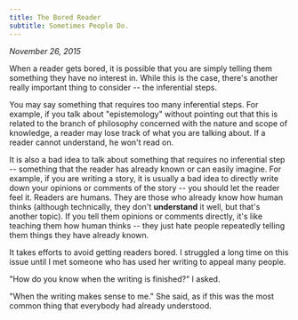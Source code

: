 ```yaml
---
title: The Bored Reader
subtitle: Sometimes People Do.
---
```


*November 26, 2015*

When a reader gets bored, it is possible that you are simply telling
them something they have no interest in. While this is the case, there's
another really important thing to consider -- the inferential steps.

You may say something that requires too many inferential steps. For
example, if you talk about "epistemology" without pointing out that this
is related to the branch of philosophy concerned with the nature and
scope of knowledge, a reader may lose track of what you are talking
about. If a reader cannot understand, he won't read on.

It is also a bad idea to talk about something that requires no
inferential step -- something that the reader has already known or can
easily imagine. For example, if you are writing a story, it is usually a
bad idea to directly write down your opinions or comments of the story
-- you should let the reader feel it. Readers are humans. They are those
who already know how human thinks (although technically, they don't
**understand** it well, but that's another topic). If you tell them
opinions or comments directly, it's like teaching them how human thinks
-- they just hate people repeatedly telling them things they have
already known.

It takes efforts to avoid getting readers bored. I struggled a long time
on this issue until I met someone who has used her writing to appeal
many people.

"How do you know when the writing is finished?" I asked.

"When the writing makes sense to me." She said, as if this was the most
common thing that everybody had already understood.
